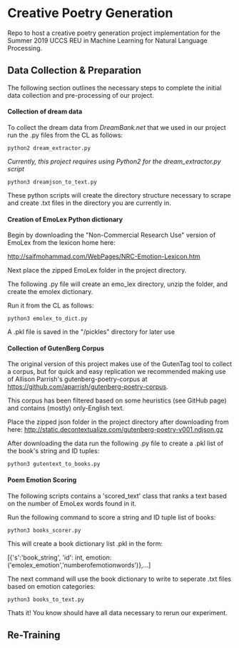 # Creative Poetry Generation
Repo to host a creative poetry generation project implementation for the Summer 2019 UCCS REU in Machine Learning for Natural Language Processing.

## Data Collection & Preparation
The following section outlines the necessary steps to complete the initial data collection and pre-processing of our project.

  #### Collection of dream data
  To collect the dream data from _DreamBank.net_ that we used in our project run the .py files from the CL as follows:
    
   ```
   python2 dream_extractor.py
   ```
   *Currently, this project requires using Python2 for the dream_extractor.py script*
   
   ```
   python3 dreamjson_to_text.py
   ```
   These python scripts will create the directory structure necessary to scrape and create .txt files in the directory you are    currently in.

  #### Creation of EmoLex Python dictionary
  
  Begin by downloading the "Non-Commercial Research Use" version of EmoLex from the lexicon home here:
  
  http://saifmohammad.com/WebPages/NRC-Emotion-Lexicon.htm 
  
  Next place the zipped EmoLex folder in the project directory.
  
  The following .py file will create an emo_lex directory, unzip the folder, and create the emolex dictionary. 
  
  Run it from the CL as follows:

   ```
   python3 emolex_to_dict.py
   ```
   A .pkl file is saved in the "/pickles" directory for later use
   
   #### Collection of GutenBerg Corpus
   The original version of this project makes use of the GutenTag tool to collect a corpus, but for quick and easy replication we recommended making use of Allison Parrish's gutenberg-poetry-corpus at https://github.com/aparrish/gutenberg-poetry-corpus.
   
   This corpus has been filtered based on some heuristics (see GitHub page) and contains (mostly) only-English text.
   
   Place the zipped json folder in the project directory after downloading from here:
   http://static.decontextualize.com/gutenberg-poetry-v001.ndjson.gz
   
   After downloading the data run the following .py file to create a .pkl list of the book's string and ID tuples:
   ```
   python3 gutentext_to_books.py
   ```
  
  #### Poem Emotion Scoring
  The following scripts contains a 'scored_text' class that ranks a text based on the number of EmoLex words found in it. 
  
  Run the following command to score a string and ID tuple list of books:
  ```
  python3 books_scorer.py
  ```
  This will create a book dictionary list .pkl in the form:
  
  \[{'s':'book_string', 'id': int, emotion:('emolex_emotion','numberofemotionwords')},...]
  
  The next command will use the book dictionary to write to seperate .txt files based on emotion categories:
  
  ```
  python3 books_to_text.py
  ```
  
  
  Thats it! You know should have all data necessary to rerun our experiment.

## Re-Training
